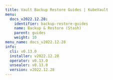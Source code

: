```yaml
---
title: Vault Backup Restore Guides | KubeVault
menu:
  docs_v2022.12.28:
    identifier: backup-restore-guides
    name: Backup & Restore (Stash)
    parent: guides
    weight: 10
menu_name: docs_v2022.12.28
info:
  cli: v0.13.0
  installer: v2022.12.28
  operator: v0.13.0
  unsealer: v0.13.0
  version: v2022.12.28
---
```


